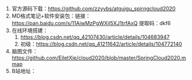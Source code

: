 1. 官方源码下载：https://github.com/zzyybs/atguigu_spirngcloud2020
2. MD格式笔记+软件安装包：链接：https://pan.baidu.com/s/11AiwMzPgWXjI5XJ1trfAxQ 提取码：dkf6
3. 在线环境搭建：
   1. https://blog.csdn.net/qq_42107430/article/details/104683947
   2. 初级：https://blog.csdn.net/qq_41211642/article/details/104772140
4. 脑图文件：https://github.com/EiletXie/cloud2020/blob/master/SpringCloud2020.mmap
5. B站地址：